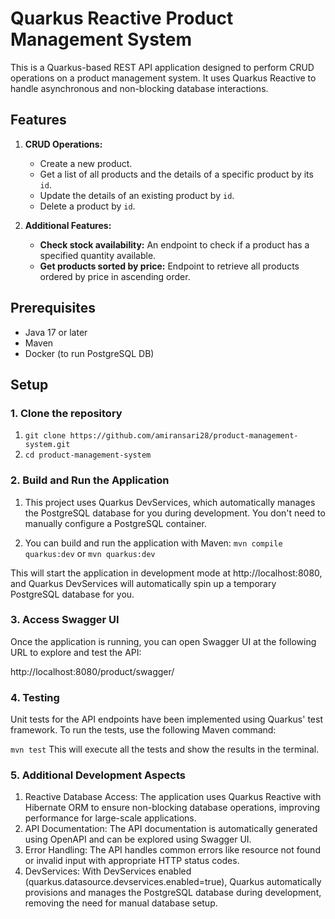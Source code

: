 # Quarkus Reactive Product Management System

This is a Quarkus-based REST API application designed to perform CRUD operations on a product management system. It uses Quarkus Reactive to handle asynchronous and non-blocking database interactions.

## Features
   
1. **CRUD Operations:**
   - Create a new product.
   - Get a list of all products and the details of a specific product by its `id`.
   - Update the details of an existing product by `id`.
   - Delete a product by `id`.

2. **Additional Features:**
   - **Check stock availability:** An endpoint to check if a product has a specified quantity available.
   - **Get products sorted by price:** Endpoint to retrieve all products ordered by price in ascending order.

## Prerequisites

- Java 17 or later
- Maven
- Docker (to run PostgreSQL DB)

## Setup

### 1. Clone the repository

1. `git clone https://github.com/amiransari28/product-management-system.git`
2. `cd product-management-system`

### 2. Build and Run the Application
1. This project uses Quarkus DevServices, which automatically manages the PostgreSQL database for you during development. You don't need to manually configure a PostgreSQL container.

2. You can build and run the application with Maven:
`mvn compile quarkus:dev` or
`mvn quarkus:dev`

This will start the application in development mode at http://localhost:8080, and Quarkus DevServices will automatically spin up a temporary PostgreSQL database for you.

### 3. Access Swagger UI
Once the application is running, you can open Swagger UI at the following URL to explore and test the API:

http://localhost:8080/product/swagger/

### 4. Testing
Unit tests for the API endpoints have been implemented using Quarkus' test framework. To run the tests, use the following Maven command:

`mvn test`
This will execute all the tests and show the results in the terminal.

### 5. Additional Development Aspects
1. Reactive Database Access: The application uses Quarkus Reactive with Hibernate ORM to ensure non-blocking database operations, improving performance for large-scale applications.
2. API Documentation: The API documentation is automatically generated using OpenAPI and can be explored using Swagger UI.
3. Error Handling: The API handles common errors like resource not found or invalid input with appropriate HTTP status codes.
4. DevServices: With DevServices enabled (quarkus.datasource.devservices.enabled=true), Quarkus automatically provisions and manages the PostgreSQL database during development, removing the need for manual database setup.